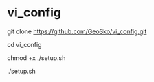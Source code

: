 # vi_config

git clone https://github.com/GeoSko/vi_config.git

cd vi_config

chmod +x ./setup.sh

./setup.sh

